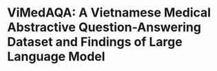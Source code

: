 # ViMedAQA: A Vietnamese Medical Abstractive Question-Answering Dataset and Findings of Large Language Model
